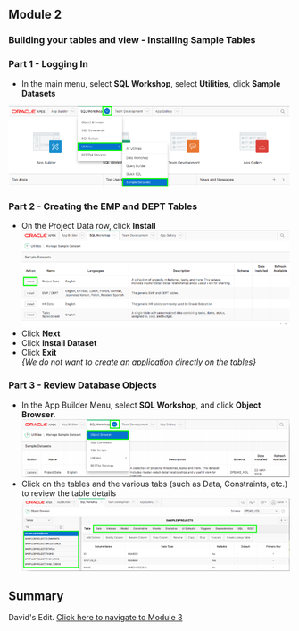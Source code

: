 ## Module 2

### Building your tables and view - Installing Sample Tables

### **Part 1** - Logging In

- In  the main menu, select **SQL Workshop**, select **Utilities**, click **Sample Datasets**  

![](images/section2/2.1.PNG)

### **Part 2** - Creating the EMP and DEPT Tables

- On the Project Data row, click **Install**  
![](images/section2/2.2.PNG)
- Click **Next**
- Click **Install Dataset**
- Click **Exit**    
*{We do not want to create an application directly on the tables}*

### **Part 3** - Review Database Objects

- In the App Builder Menu, select **SQL Workshop**, and click **Object Browser**.  
![](images/section2/2.3.png)
- Click on the tables and the various tabs (such as Data, Constraints, etc.) to review the table details  
![](images/section2/2.3(1).PNG)

## Summary

David's Edit. [Click here to navigate to Module 3](3-building-your-app-using-the-create-application-wizard.md)  
